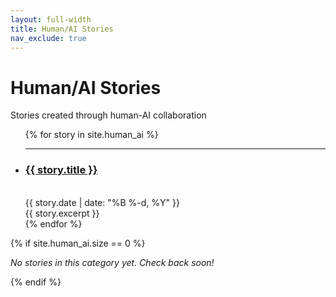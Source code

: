 ```yaml
---
layout: full-width
title: Human/AI Stories
nav_exclude: true
---
```


<h1 class="content-listing-header sans">Human/AI Stories</h1>
<p class="subtitle">Stories created through human-AI collaboration</p>

<ul class="content-listing">
  {% for story in site.human_ai %}
    <li class="listing">
      <hr class="slender">
      <a href="{{ story.url | prepend: site.baseurl }}"><h3 class="contrast">{{ story.title }}</h3></a>
      <br><span class="smaller">{{ story.date | date: "%B %-d, %Y" }}</span><br/>
      <div>{{ story.excerpt }}</div>
    </li>
  {% endfor %}
</ul>

{% if site.human_ai.size == 0 %}
<p><em>No stories in this category yet. Check back soon!</em></p>
{% endif %} 